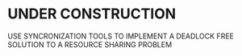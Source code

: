 # UNDER CONSTRUCTION

USE SYNCRONIZATION TOOLS TO IMPLEMENT A DEADLOCK FREE SOLUTION TO A RESOURCE SHARING PROBLEM
